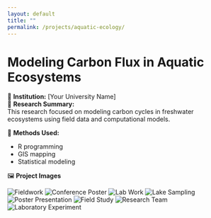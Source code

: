 ```yaml
---
layout: default
title: ""
permalink: /projects/aquatic-ecology/
---
```


# Modeling Carbon Flux in Aquatic Ecosystems

📌 **Institution:** [Your University Name]  
🔬 **Research Summary:**  
This research focused on modeling carbon cycles in freshwater ecosystems using field data and computational models.

🌿 **Methods Used:**  
- R programming  
- GIS mapping  
- Statistical modeling  

🖼️ **Project Images**  
<div class="image-grid">
  <img src="/images/1ceara.jpg" alt="Fieldwork">
  <img src="/images/1cosjam.jpg" alt="Conference Poster">
  <img src="/images/1joneslab.HEIC" alt="Lab Work">
  <img src="/images/1lake.HEIC" alt="Lake Sampling">
  <img src="/images/1poster.jpg" alt="Poster Presentation">
  <img src="/images/1randi.HEIC" alt="Field Study">
  <img src="/images/1underc.HEIC" alt="Research Team">
  <img src="/images/1underlab.JPG" alt="Laboratory Experiment">
</div>
